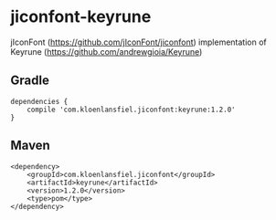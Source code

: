 # jiconfont-keyrune
jIconFont (https://github.com/jIconFont/jiconfont) implementation of Keyrune (https://github.com/andrewgioia/Keyrune)

## Gradle

``` 
dependencies {
    compile 'com.kloenlansfiel.jiconfont:keyrune:1.2.0'
}
```

## Maven
```
<dependency>
    <groupId>com.kloenlansfiel.jiconfont</groupId>
    <artifactId>keyrune</artifactId>
    <version>1.2.0</version>
    <type>pom</type>
</dependency>
```
